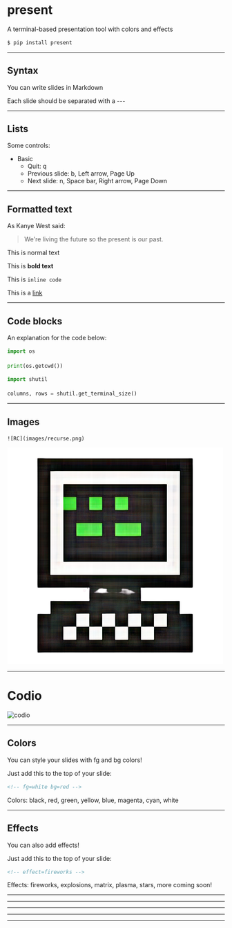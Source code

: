 # present

A terminal-based presentation tool with colors and effects

```bash
$ pip install present
```

---

## Syntax

You can write slides in Markdown

Each slide should be separated with a ---

---

## Lists

Some controls:

- Basic
  - Quit: q
  - Previous slide: b, Left arrow, Page Up
  - Next slide: n, Space bar, Right arrow, Page Down

---

## Formatted text

As Kanye West said:

> We're living the future so
> the present is our past.

This is normal text

This is **bold text**

This is `inline code`

This is a [link](www.google.com)

---

## Code blocks

An explanation for the code below:

```python
import os

print(os.getcwd())
```

```python
import shutil

columns, rows = shutil.get_terminal_size()
```

---

## Images

```
![RC](images/recurse.png)
```

![RC](images/recurse.png)

---

# Codio

![codio](codio.yml)

---

<!-- fg=white bg=red -->

## Colors

You can style your slides with fg and bg colors!

Just add this to the top of your slide:

```html
<!-- fg=white bg=red -->
```

Colors: black, red, green, yellow, blue, magenta, cyan, white

---

<!-- fg=black bg=yellow -->

## Effects

You can also add effects!

Just add this to the top of your slide:

```html
<!-- effect=fireworks -->
```

Effects: fireworks, explosions, matrix, plasma, stars, more coming soon!

---

<!-- effect=fireworks -->

---

<!-- effect=explosions -->

---

<!-- effect=matrix -->

---

<!-- effect=stars -->

---

<!-- effect=plasma -->
